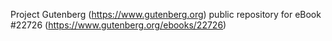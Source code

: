 Project Gutenberg (https://www.gutenberg.org) public repository for eBook #22726 (https://www.gutenberg.org/ebooks/22726)
